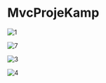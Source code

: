 # MvcProjeKamp

![1](https://user-images.githubusercontent.com/77543184/129317419-3c9631d0-cbb0-4361-b461-b18df8d7ef52.png)

![7](https://user-images.githubusercontent.com/77543184/129317842-ad700f93-7dfb-4a59-af9a-536e966d4c78.png)

![3](https://user-images.githubusercontent.com/77543184/129317944-38113bdd-984c-4f7a-a3bb-93dae9eee27a.png)

![4](https://user-images.githubusercontent.com/77543184/129317950-5e1556f9-ca25-419a-8053-6013b47248ef.png)



